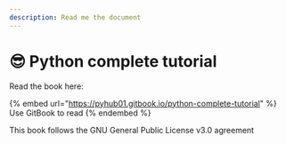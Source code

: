 ```yaml
---
description: Read me the document
---
```


# 😎 Python complete tutorial

Read the book here:

{% embed url="https://pyhub01.gitbook.io/python-complete-tutorial" %}
Use GitBook to read
{% endembed %}

This book follows the GNU General Public License v3.0 agreement
